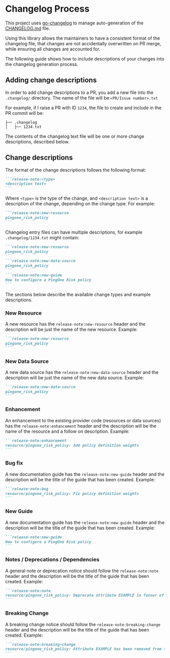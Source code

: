 # Changelog Process

This project uses [go-changelog](https://github.com/hashicorp/go-changelog) to manage auto-generation of the [CHANGELOG.md](../CHANGELOG.md) file.

Using this library allows the maintainers to have a consistent format of the changelog file, that changes are not accidentally overwritten on PR merge, while ensuring all changes are accounted for.

The following guide shows how to include descriptions of your changes into the changelog generation process.

## Adding change descriptions

In order to add change descriptions to a PR, you add a new file into the `.changelog/` directory.  The name of the file will be `<PR/Issue number>.txt`

For example, if I raise a PR with ID `1234`, the file to create and include in the PR commit will be:

```
├── .changelog
│   ├── 1234.txt
```

The contents of the changelog text file will be one or more change descriptions, described below.

## Change descriptions

The format of the change descriptions follows the following format:
``````markdown
```release-note:<type>
<description text>
```
``````
Where `<type>` is the type of the change, and `<description text>` is a description of the change, depending on the change type.  For example:

``````markdown
```release-note:new-resource
pingone_risk_policy
```
``````

Changelog entry files can have multiple descriptions, for example `.changelog/1234.txt` might contain:
``````markdown
```release-note:new-resource
pingone_risk_policy
```
```release-note:new-data-source
pingone_risk_policy
```
```release-note:new-guide
How to configure a PingOne Risk policy
```
``````

The sections below describe the available change types and example descriptions.

### New Resource

A new resource has the `release-note:new-resource` header and the description will be just the name of the new resource.  Example:

``````markdown
```release-note:new-resource
pingone_risk_policy
```
``````

### New Data Source

A new data source has the `release-note:new-data-source` header and the description will be just the name of the new data source.  Example:

``````markdown
```release-note:new-data-source
pingone_risk_policy
```
``````

### Enhancement

An enhancement to the existing provider code (resources or data sources) has the `release-note:enhancement` header and the description will be the name of the resource and a follow on description.  Example:

``````markdown
```release-note:enhancement
resource/pingone_risk_policy: Add policy definition weights
```
``````

### Bug fix

A new documentation guide has the `release-note:new-guide` header and the description will be the title of the guide that has been created.  Example:

``````markdown
```release-note:bug
resource/pingone_risk_policy: Fix policy definition weights
```
``````

### New Guide

A new documentation guide has the `release-note:new-guide` header and the description will be the title of the guide that has been created.  Example:

``````markdown
```release-note:new-guide
How to configure a PingOne Risk policy
```
``````

### Notes / Deprecations / Dependencies

A general note or deprecation notice should follow the `release-note:note` header and the description will be the title of the guide that has been created.  Example:

``````markdown
```release-note:note
resource/pingone_risk_policy: Deprecate attribute EXAMPLE in favour of EXAMPLE
```
``````

### Breaking Change

A breaking change notice should follow the `release-note:breaking-change` header and the description will be the title of the guide that has been created.  Example:

``````markdown
```release-note:breaking-change
resource/pingone_risk_policy: Attribute EXAMPLE has been removed from the resource
```
``````